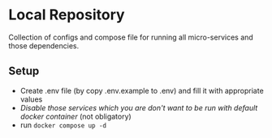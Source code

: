 # Local Repository

Collection of configs and compose file for running all micro-services and those dependencies.

## Setup

* Create .env file (by copy .env.example to .env) and fill it with appropriate values
* *Disable those services which you are don't want to be run with default docker container* (not obligatory)
* run `docker compose up -d`
